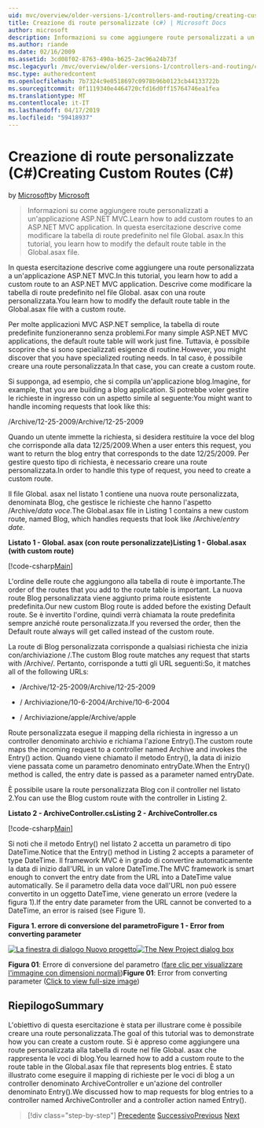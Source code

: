 ```yaml
---
uid: mvc/overview/older-versions-1/controllers-and-routing/creating-custom-routes-cs
title: Creazione di route personalizzate (c#) | Microsoft Docs
author: microsoft
description: Informazioni su come aggiungere route personalizzati a un'applicazione ASP.NET MVC. In questa esercitazione descrive come modificare la tabella di route predefinito nel file Global. asax.
ms.author: riande
ms.date: 02/16/2009
ms.assetid: 3cd08f02-8763-490a-b625-2ac96a24b73f
msc.legacyurl: /mvc/overview/older-versions-1/controllers-and-routing/creating-custom-routes-cs
msc.type: authoredcontent
ms.openlocfilehash: 7b7324c9e0518697c0978b96b0123cb44133722b
ms.sourcegitcommit: 0f1119340e4464720cfd16d0ff15764746ea1fea
ms.translationtype: MT
ms.contentlocale: it-IT
ms.lasthandoff: 04/17/2019
ms.locfileid: "59418937"
---
```

# <a name="creating-custom-routes-c"></a><span data-ttu-id="544cf-104">Creazione di route personalizzate (C#)</span><span class="sxs-lookup"><span data-stu-id="544cf-104">Creating Custom Routes (C#)</span></span>

<span data-ttu-id="544cf-105">by [Microsoft](https://github.com/microsoft)</span><span class="sxs-lookup"><span data-stu-id="544cf-105">by [Microsoft](https://github.com/microsoft)</span></span>

> <span data-ttu-id="544cf-106">Informazioni su come aggiungere route personalizzati a un'applicazione ASP.NET MVC.</span><span class="sxs-lookup"><span data-stu-id="544cf-106">Learn how to add custom routes to an ASP.NET MVC application.</span></span> <span data-ttu-id="544cf-107">In questa esercitazione descrive come modificare la tabella di route predefinito nel file Global. asax.</span><span class="sxs-lookup"><span data-stu-id="544cf-107">In this tutorial, you learn how to modify the default route table in the Global.asax file.</span></span>


<span data-ttu-id="544cf-108">In questa esercitazione descrive come aggiungere una route personalizzata a un'applicazione ASP.NET MVC.</span><span class="sxs-lookup"><span data-stu-id="544cf-108">In this tutorial, you learn how to add a custom route to an ASP.NET MVC application.</span></span> <span data-ttu-id="544cf-109">Descrive come modificare la tabella di route predefinito nel file Global. asax con una route personalizzata.</span><span class="sxs-lookup"><span data-stu-id="544cf-109">You learn how to modify the default route table in the Global.asax file with a custom route.</span></span>

<span data-ttu-id="544cf-110">Per molte applicazioni MVC ASP.NET semplice, la tabella di route predefinite funzioneranno senza problemi.</span><span class="sxs-lookup"><span data-stu-id="544cf-110">For many simple ASP.NET MVC applications, the default route table will work just fine.</span></span> <span data-ttu-id="544cf-111">Tuttavia, è possibile scoprire che si sono specializzati esigenze di routine.</span><span class="sxs-lookup"><span data-stu-id="544cf-111">However, you might discover that you have specialized routing needs.</span></span> <span data-ttu-id="544cf-112">In tal caso, è possibile creare una route personalizzata.</span><span class="sxs-lookup"><span data-stu-id="544cf-112">In that case, you can create a custom route.</span></span>

<span data-ttu-id="544cf-113">Si supponga, ad esempio, che si compila un'applicazione blog.</span><span class="sxs-lookup"><span data-stu-id="544cf-113">Imagine, for example, that you are building a blog application.</span></span> <span data-ttu-id="544cf-114">Si potrebbe voler gestire le richieste in ingresso con un aspetto simile al seguente:</span><span class="sxs-lookup"><span data-stu-id="544cf-114">You might want to handle incoming requests that look like this:</span></span>

<span data-ttu-id="544cf-115">/Archive/12-25-2009</span><span class="sxs-lookup"><span data-stu-id="544cf-115">/Archive/12-25-2009</span></span>

<span data-ttu-id="544cf-116">Quando un utente immette la richiesta, si desidera restituire la voce del blog che corrisponde alla data 12/25/2009.</span><span class="sxs-lookup"><span data-stu-id="544cf-116">When a user enters this request, you want to return the blog entry that corresponds to the date 12/25/2009.</span></span> <span data-ttu-id="544cf-117">Per gestire questo tipo di richiesta, è necessario creare una route personalizzata.</span><span class="sxs-lookup"><span data-stu-id="544cf-117">In order to handle this type of request, you need to create a custom route.</span></span>

<span data-ttu-id="544cf-118">Il file Global. asax nel listato 1 contiene una nuova route personalizzata, denominata Blog, che gestisce le richieste che hanno l'aspetto /Archive/*data voce*.</span><span class="sxs-lookup"><span data-stu-id="544cf-118">The Global.asax file in Listing 1 contains a new custom route, named Blog, which handles requests that look like /Archive/*entry date*.</span></span>

<span data-ttu-id="544cf-119">**Listato 1 - Global. asax (con route personalizzate)**</span><span class="sxs-lookup"><span data-stu-id="544cf-119">**Listing 1 - Global.asax (with custom route)**</span></span>

[!code-csharp[Main](creating-custom-routes-cs/samples/sample1.cs)]

<span data-ttu-id="544cf-120">L'ordine delle route che aggiungono alla tabella di route è importante.</span><span class="sxs-lookup"><span data-stu-id="544cf-120">The order of the routes that you add to the route table is important.</span></span> <span data-ttu-id="544cf-121">La nuova route Blog personalizzata viene aggiunto prima route esistente predefinita.</span><span class="sxs-lookup"><span data-stu-id="544cf-121">Our new custom Blog route is added before the existing Default route.</span></span> <span data-ttu-id="544cf-122">Se è invertito l'ordine, quindi verrà chiamata la route predefinita sempre anziché route personalizzata.</span><span class="sxs-lookup"><span data-stu-id="544cf-122">If you reversed the order, then the Default route always will get called instead of the custom route.</span></span>

<span data-ttu-id="544cf-123">La route di Blog personalizzata corrisponde a qualsiasi richiesta che inizia con/archiviazione /.</span><span class="sxs-lookup"><span data-stu-id="544cf-123">The custom Blog route matches any request that starts with /Archive/.</span></span> <span data-ttu-id="544cf-124">Pertanto, corrisponde a tutti gli URL seguenti:</span><span class="sxs-lookup"><span data-stu-id="544cf-124">So, it matches all of the following URLs:</span></span>

- <span data-ttu-id="544cf-125">/Archive/12-25-2009</span><span class="sxs-lookup"><span data-stu-id="544cf-125">/Archive/12-25-2009</span></span>

- <span data-ttu-id="544cf-126">/ Archiviazione/10-6-2004</span><span class="sxs-lookup"><span data-stu-id="544cf-126">/Archive/10-6-2004</span></span>

- <span data-ttu-id="544cf-127">/ Archiviazione/apple</span><span class="sxs-lookup"><span data-stu-id="544cf-127">/Archive/apple</span></span>

<span data-ttu-id="544cf-128">Route personalizzata esegue il mapping della richiesta in ingresso a un controller denominato archivio e richiama l'azione Entry().</span><span class="sxs-lookup"><span data-stu-id="544cf-128">The custom route maps the incoming request to a controller named Archive and invokes the Entry() action.</span></span> <span data-ttu-id="544cf-129">Quando viene chiamato il metodo Entry(), la data di inizio viene passata come un parametro denominato entryDate.</span><span class="sxs-lookup"><span data-stu-id="544cf-129">When the Entry() method is called, the entry date is passed as a parameter named entryDate.</span></span>

<span data-ttu-id="544cf-130">È possibile usare la route personalizzata Blog con il controller nel listato 2.</span><span class="sxs-lookup"><span data-stu-id="544cf-130">You can use the Blog custom route with the controller in Listing 2.</span></span>

<span data-ttu-id="544cf-131">**Listato 2 - ArchiveController.cs**</span><span class="sxs-lookup"><span data-stu-id="544cf-131">**Listing 2 - ArchiveController.cs**</span></span>

[!code-csharp[Main](creating-custom-routes-cs/samples/sample2.cs)]

<span data-ttu-id="544cf-132">Si noti che il metodo Entry() nel listato 2 accetta un parametro di tipo DateTime.</span><span class="sxs-lookup"><span data-stu-id="544cf-132">Notice that the Entry() method in Listing 2 accepts a parameter of type DateTime.</span></span> <span data-ttu-id="544cf-133">Il framework MVC è in grado di convertire automaticamente la data di inizio dall'URL in un valore DateTime.</span><span class="sxs-lookup"><span data-stu-id="544cf-133">The MVC framework is smart enough to convert the entry date from the URL into a DateTime value automatically.</span></span> <span data-ttu-id="544cf-134">Se il parametro della data voce dall'URL non può essere convertito in un oggetto DateTime, viene generato un errore (vedere la figura 1).</span><span class="sxs-lookup"><span data-stu-id="544cf-134">If the entry date parameter from the URL cannot be converted to a DateTime, an error is raised (see Figure 1).</span></span>

<span data-ttu-id="544cf-135">**Figura 1. errore di conversione del parametro**</span><span class="sxs-lookup"><span data-stu-id="544cf-135">**Figure 1 - Error from converting parameter**</span></span>


<span data-ttu-id="544cf-136">[![La finestra di dialogo Nuovo progetto](creating-custom-routes-cs/_static/image1.jpg)](creating-custom-routes-cs/_static/image1.png)</span><span class="sxs-lookup"><span data-stu-id="544cf-136">[![The New Project dialog box](creating-custom-routes-cs/_static/image1.jpg)](creating-custom-routes-cs/_static/image1.png)</span></span>

<span data-ttu-id="544cf-137">**Figura 01**: Errore di conversione del parametro ([fare clic per visualizzare l'immagine con dimensioni normali](creating-custom-routes-cs/_static/image2.png))</span><span class="sxs-lookup"><span data-stu-id="544cf-137">**Figure 01**: Error from converting parameter ([Click to view full-size image](creating-custom-routes-cs/_static/image2.png))</span></span>


## <a name="summary"></a><span data-ttu-id="544cf-138">Riepilogo</span><span class="sxs-lookup"><span data-stu-id="544cf-138">Summary</span></span>

<span data-ttu-id="544cf-139">L'obiettivo di questa esercitazione è stata per illustrare come è possibile creare una route personalizzata.</span><span class="sxs-lookup"><span data-stu-id="544cf-139">The goal of this tutorial was to demonstrate how you can create a custom route.</span></span> <span data-ttu-id="544cf-140">Si è appreso come aggiungere una route personalizzata alla tabella di route nel file Global. asax che rappresenta le voci di blog.</span><span class="sxs-lookup"><span data-stu-id="544cf-140">You learned how to add a custom route to the route table in the Global.asax file that represents blog entries.</span></span> <span data-ttu-id="544cf-141">È stato illustrato come eseguire il mapping di richieste per le voci di blog a un controller denominato ArchiveController e un'azione del controller denominato Entry().</span><span class="sxs-lookup"><span data-stu-id="544cf-141">We discussed how to map requests for blog entries to a controller named ArchiveController and a controller action named Entry().</span></span>

> [!div class="step-by-step"]
> <span data-ttu-id="544cf-142">[Precedente](aspnet-mvc-controllers-overview-cs.md)
> [Successivo](creating-a-route-constraint-cs.md)</span><span class="sxs-lookup"><span data-stu-id="544cf-142">[Previous](aspnet-mvc-controllers-overview-cs.md)
[Next](creating-a-route-constraint-cs.md)</span></span>
